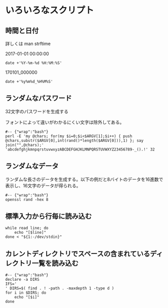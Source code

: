 # いろいろなスクリプト

## 時間と日付

詳しくは man strftime

2017-01-01 00:00:00

	date +'%Y-%m-%d %H:%M:%S'

170101_000000

	date +'%y%m%d_%H%M%S'

## ランダムなパスワード

32文字のパスワードを生成する

フォントによって違いがわかるにくい文字は除外してある。

	#-- {"wrap":"bash"}
	perl -E 'my @chars; for(my $i=0;$i<$ARGV[1];$i++) { push @chars,substr($ARGV[0],int(rand()*length($ARGV[0])),1) }; say join("",@chars);' 'abcdefghjkmnpqrstuvwxyzABCDEFGHJKLMNPQRSTUVWXYZ23456789-_().!' 32

## ランダムなデータ

ランダムな長さのデータを生成する。以下の例だと8バイトのデータを16進数で表示し、16文字のデータが得られる。

	#-- {"wrap":"bash"}
	openssl rand -hex 8

## 標準入力から行毎に読み込む

	while read line; do
		echo "[$line]"
	done < "${1:-/dev/stdin}"

## カレントディレクトリでスペースの含まれているディレクトリ一覧を読み込む

	#-- {"wrap":"bash"}
	declare -a DIRS
	IFS='
	' DIRS=$( find . ! -path . -maxdepth 1 -type d )
	for i in $DIRS; do
		echo "[$i]"
	done


